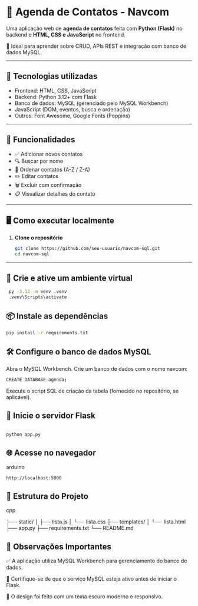 # 📒 Agenda de Contatos - Navcom

Uma aplicação web de **agenda de contatos** feita com **Python (Flask)** no backend e **HTML, CSS e JavaScript** no frontend.

📂 Ideal para aprender sobre CRUD, APIs REST e integração com banco de dados MySQL.

---

## 🔧 Tecnologias utilizadas

- Frontend: HTML, CSS, JavaScript
- Backend: Python 3.12+ com Flask
- Banco de dados: MySQL (gerenciado pelo MySQL Workbench)
- JavaScript (DOM, eventos, busca e ordenação)
- Outros: Font Awesome, Google Fonts (Poppins)

---

## 🚀 Funcionalidades

- ✅ Adicionar novos contatos
- 🔍 Buscar por nome
- 🔄 Ordenar contatos (A-Z / Z-A)
- ✏️ Editar contatos
- 🗑️ Excluir com confirmação
- 📋 Visualizar detalhes do contato

---

## 🖥️ Como executar localmente

1. **Clone o repositório**
   ```bash
   git clone https://github.com/seu-usuario/navcom-sql.git
   cd navcom-sql
---
## 🐍 Crie e ative um ambiente virtual
  ```bash
   py -3.12 -m venv .venv
   .venv\Scripts\activate
```
## 📦 Instale as dependências
   ```bash
   pip install -r requirements.txt
```
## 🛠️ Configure o banco de dados MySQL
Abra o MySQL Workbench.
Crie um banco de dados com o nome navcom:
```bash
CREATE DATABASE agenda;
```
Execute o script SQL de criação da tabela (fornecido no repositório, se aplicável).

## 🚀 Inicie o servidor Flask
```bash

python app.py
```

## 🌐 Acesse no navegador
arduino
```bash
http://localhost:5000
```

## 📁 Estrutura do Projeto
cpp

├── static/
│   ├── lista.js
│   └── lista.css
├── templates/
│   └── lista.html
├── app.py
├── requirements.txt
└── README.md

## 🧠 Observações Importantes
✅ A aplicação utiliza MySQL Workbench para gerenciamento do banco de dados.

🔌 Certifique-se de que o serviço MySQL esteja ativo antes de iniciar o Flask.

🌙 O design foi feito com um tema escuro moderno e responsivo.
